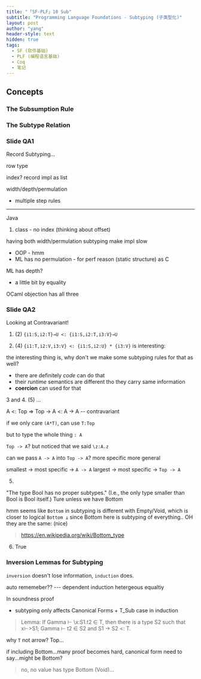 ```yaml
---
title: "「SF-PLF」10 Sub"
subtitle: "Programming Language Foundations - Subtyping (子类型化)"
layout: post
author: "yang"
header-style: text
hidden: true
tags:
  - SF (软件基础)
  - PLF (编程语言基础)
  - Coq
  - 笔记
---
```




Concepts
--------



### The Subsumption Rule


### The Subtype Relation














### Slide QA1

Record Subtyping... 

row type


index? record impl as list


width/depth/permulation
- multiple step rules



---


Java

1. class - no index (thinking about offset)

having both width/permulation subtyping make impl slow
- OOP - hmm
- ML has no permulation - for perf reason (static structure) as C

ML has depth?
- a little bit by equality


OCaml objection has all three


### Slide QA2

Looking at Contravariant!

1. (2) `{i1:S,i2:T}→U <: {i1:S,i2:T,i3:V}→U`

2. (4) `{i1:T,i2:V,i3:V} <: {i1:S,i2:U} * {i3:V}` is interesting:

the interesting thing is, why don't we make some subtyping rules for that as well?

- there are definitely _code_ can do that
- their _runtime_ semantics are different tho they carry same information
- __coercion__ can used for that

3 and 4. (5) ...


A <: Top   =>   Top -> A <: A -> A  -- contravariant

if we only care `(A*T)`, can use `T:Top`

but to type the whole thing `: A`

`Top -> A`?
but noticed that we said `\z:A.z`

can we pass `A -> A` into `Top -> A`? 
      more specific        more general
      
smallest -> most specific -> `A -> A`
largest  -> most specific -> `Top -> A`


5. 
"The type Bool has no proper subtypes." (I.e., the only type smaller than Bool is Bool itself.)
Ture unless we have Bottom

hmm seems like `Bottom` in subtyping is different with Empty/Void, which is closer to logical `Bottom ⊥` since Bottom here is subtyping of everything..
OH they are the same: (nice)
> <https://en.wikipedia.org/wiki/Bottom_type>

6. True



### Inversion Lemmas for Subtyping

`inversion` doesn't lose information, `induction` does.

auto rememeber?? --- dependent induction
hetergeous equaltiy



In soundness proof

- subtyping only affects Canonical Forms + T_Sub case in induction


> Lemma: If Gamma ⊢ \x:S1.t2 ∈ T, then there is a type S2 such that x⊢>S1; Gamma ⊢ t2 ∈ S2 and S1 → S2 <: T.

why `T` not arrow? Top...


if including Bottom...many proof becomes hard, canonical form need to say...might be Bottom?

> no, no value has type Bottom (Void)...









